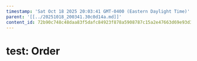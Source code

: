 ```yaml
---
timestamp: 'Sat Oct 18 2025 20:03:41 GMT-0400 (Eastern Daylight Time)'
parent: '[[../20251018_200341.30c0d14a.md]]'
content_id: 72b90c748c48daa83f5dafc84923f878a5908787c15a2e47663d69e93d3d9adf
---
```


# test: Order
